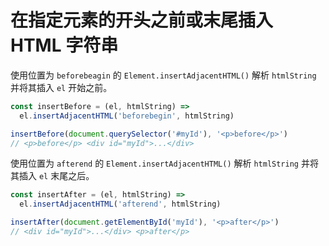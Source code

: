 # 在指定元素的开头之前或末尾插入 HTML 字符串

使用位置为 `beforebeagin` 的 `Element.insertAdjacentHTML()` 解析 `htmlString` 并将其插入 `el` 开始之前。

```js
const insertBefore = (el, htmlString) =>
  el.insertAdjacentHTML('beforebegin', htmlString)

insertBefore(document.querySelector('#myId'), '<p>before</p>')
// <p>before</p> <div id="myId">...</div>
```

使用位置为 `afterend` 的 `Element.insertAdjacentHTML()` 解析 `htmlString` 并将其插入 `el` 末尾之后。

```js
const insertAfter = (el, htmlString) =>
  el.insertAdjacentHTML('afterend', htmlString)

insertAfter(document.getElementById('myId'), '<p>after</p>')
// <div id="myId">...</div> <p>after</p>
```

<!-- https://flaviocopes.com/insertadjacenthtml/ -->
